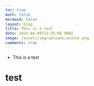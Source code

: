 ```yaml
---
toc: true
math: false
mermaid: false
layout: blog
title: This is a test
date: 2024-04-09T13:55:00.000Z
image: /assets/img/uploads/avatar.png
comments: true
---
```

* This is a test



# test
